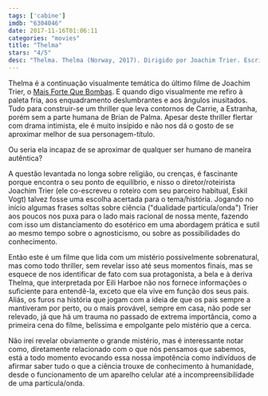 ```yaml
---
tags: ['cabine']
imdb: "6304046"
date: 2017-11-16T01:06:11
categories: "movies"
title: "Thelma"
stars: "4/5"
desc: "Thelma. Thelma (Norway, 2017). Dirigido por Joachim Trier. Escrito por Joachim Trier, Eskil Vogt. Com Eili Harboe (Thelma), Kaya Wilkins (Anja), Henrik Rafaelsen (Trond), Ellen Dorrit Petersen (Unni), Ludvig Algeback (Little brother), Isabel Christine Andreasen (Student), Camilla Belsvik (Nurse), Lars Berge (Lifeguard), Vanessa Borgli (Anja's mother Vilde)."
---
```

Thelma é a continuação visualmente temática do último filme de Joachim Trier, o [Mais Forte Que Bombas](/mais-forte-que-bombas). E quando digo visualmente me refiro à paleta fria, aos enquadramento deslumbrantes e aos ângulos inusitados. Tudo para construir-se um thriller que leva contornos de Carrie, a Estranha, porém sem a parte humana de Brian de Palma. Apesar deste thriller flertar com drama intimista, ele é muito insípido e não nos dá o gosto de se aproximar melhor de sua personagem-título.

Ou seria ela incapaz de se aproximar de qualquer ser humano de maneira autêntica?

A questão levantada no longa sobre religião, ou crenças, é fascinante porque encontra o seu ponto de equilíbrio, e nisso o diretor/roteirista Joachim Trier (ele co-escreveu o roteiro com seu parceiro habitual, Eskil Vogt) talvez fosse uma escolha acertada para o tema/história. Jogando no início algumas frases soltas sobre ciência ("dualidade partícula/onda") Trier aos poucos nos puxa para o lado mais racional de nossa mente, fazendo com isso um distanciamento do esotérico em uma abordagem prática e sutil ao mesmo tempo sobre o agnosticismo, ou sobre as possibilidades do conhecimento.

Então este é um filme que lida com um mistério possivelmente sobrenatural, mas como todo thriller, sem revelar isso até seus momentos finais, mas se esquece de nos identificar de fato com sua protagonista, a bela e à deriva Thelma, que interpretada por Eili Harboe não nos fornece informações o suficiente para entendê-la, exceto que ela vive em função dos seus pais. Aliás, os furos na história que jogam com a ideia de que os pais sempre a mantiveram por perto, ou o mais provável, sempre em casa, não pode ser relevado, já que há um trauma no passado de extrema importância, como a primeira cena do filme, belíssima e empolgante pelo mistério que a cerca.

Não irei revelar obviamente o grande mistério, mas é interessante notar como, diretamente relacionado com o que nós pensamos que sabemos, está a todo momento evocando essa nossa impotência como indivíduos de afirmar saber tudo o que a ciência trouxe de conhecimento à humanidade, desde o funcionamento de um aparelho celular até a incompreensibilidade de uma partícula/onda.
